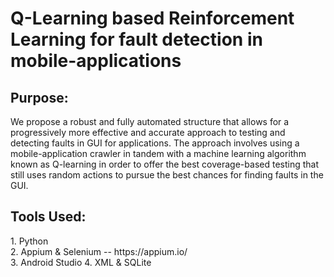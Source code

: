 # Q-Learning based Reinforcement Learning for fault detection in mobile-applications

<h2> Purpose: </h2>
We propose a robust and fully automated structure that allows for a progressively more effective and accurate approach to testing and detecting faults in GUI for applications. The approach involves using a mobile-application crawler in tandem with a machine learning algorithm known as Q-learning in order to offer the best coverage-based testing that still uses random actions to pursue the best chances for finding faults in the GUI.

<h2> Tools Used: </h2>
1. Python <br>
2. Appium & Selenium -- https://appium.io/ <br>
3. Android Studio
4. XML & SQLite 
